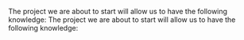 The project we are about to start will allow us to have the following knowledge:
The project we are about to start will allow us to have the following knowledge:
